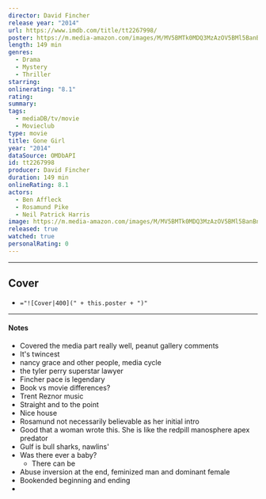 ```yaml
---
director: David Fincher
release year: "2014"
url: https://www.imdb.com/title/tt2267998/
poster: https://m.media-amazon.com/images/M/MV5BMTk0MDQ3MzAzOV5BMl5BanBnXkFtZTgwNzU1NzE3MjE@._V1_SX300.jpg
length: 149 min
genres:
  - Drama
  - Mystery
  - Thriller
starring: 
onlinerating: "8.1"
rating: 
summary: 
tags:
  - mediaDB/tv/movie
  - Movieclub
type: movie
title: Gone Girl
year: "2014"
dataSource: OMDbAPI
id: tt2267998
producer: David Fincher
duration: 149 min
onlineRating: 8.1
actors:
  - Ben Affleck
  - Rosamund Pike
  - Neil Patrick Harris
image: https://m.media-amazon.com/images/M/MV5BMTk0MDQ3MzAzOV5BMl5BanBnXkFtZTgwNzU1NzE3MjE@._V1_SX300.jpg
released: true
watched: true
personalRating: 0
---
```



---
## Cover

- `="![Cover|400](" + this.poster + ")"`

---
#### Notes
- Covered the media part really well, peanut gallery comments
- It's twincest
- nancy grace and other people, media cycle
- the tyler perry superstar lawyer
- Fincher pace is legendary
- Book vs movie differences?
- Trent Reznor music
- Straight and to the point
- Nice house
- Rosamund not necessarily believable as her initial intro
- Good that a woman wrote this. She is like the redpill manosphere apex predator
- Gulf is bull sharks, nawlins'
- Was there ever a baby?
	- There can be
- Abuse inversion at the end, feminized man and dominant female
- Bookended beginning and ending
- 
